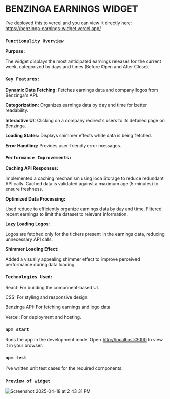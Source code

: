 # BENZINGA EARNINGS WIDGET

I've deployed this to vercel and you can view it directly here: https://benzinga-earnings-widget.vercel.app/

### `Functionality Overview`

**Purpose:**

The widget displays the most anticipated earnings releases for the current week, categorized by days and times (Before Open and After Close).

### `Key Features:`

**Dynamic Data Fetching:** Fetches earnings data and company logos from Benzinga's API.

**Categorization:** Organizes earnings data by day and time for better readability.

**Interactive UI:** Clicking on a company redirects users to its detailed page on Benzinga.

**Loading States:** Displays shimmer effects while data is being fetched.

**Error Handling:** Provides user-friendly error messages.


### `Performance Improvements:`

**Caching API Responses:**

Implemented a caching mechanism using localStorage to reduce redundant API calls. Cached data is validated against a maximum age (5 minutes) to ensure freshness.

**Optimized Data Processing:**

Used reduce to efficiently organize earnings data by day and time. Filtered recent earnings to limit the dataset to relevant information.

**Lazy Loading Logos:**

Logos are fetched only for the tickers present in the earnings data, reducing unnecessary API calls.

**Shimmer Loading Effect:**

Added a visually appealing shimmer effect to improve perceived performance during data loading.

### `Technologies Used:`
React: For building the component-based UI.

CSS: For styling and responsive design.

Benzinga API: For fetching earnings and logo data.

Vercel: For deployment and hosting.

### `npm start`

Runs the app in the development mode.
Open [http://localhost:3000](http://localhost:3000) to view it in your browser.

### `npm test`

I've written unit test cases for the required components.

### `Preview of widget`

![Screenshot 2025-04-18 at 2 43 31 PM](https://github.com/user-attachments/assets/f84fc4e4-1383-4489-a2b3-9d0a8e4aca83)



